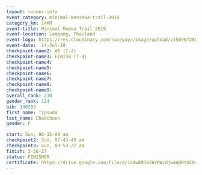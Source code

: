 ```yaml
---
layout: runner-info 
event_category: minimal-meniewa-trail-2019 
category_km: 14KM 
event-title: Minimal Maewa Trail 2019 
event-location: Lampang, Thailand 
event-logo: https://res.cloudinary.com/raceyaya/image/upload/v1569072805/logo/minimal-trail_ktnvsp.jpg 
event-date:  14-Jul-19 
checkpoint-name2: W1 (T-2) 
checkpoint-name3: FINISH (T-4) 
checkpoint-name4: 
checkpoint-name5: 
checkpoint-name6: 
checkpoint-name7: 
checkpoint-name8: 
checkpoint-name9: 
overall_rank: 230
gender_rank: 114
bib: 140283
first_name: Tipsuda
last_name: Chodchuen
gender: F

start: Sun, 06-15-00 am
checkpoint2: Sun, 07-43-49 am
checkpoint3: Sun, 09-53-27 am
finish: 3-38-27
status: FINISHER
certificate: https://drive.google.com/file/d/1o4wK8GaZAVRWzdjwAAQRt6COoC4WZ7fS/view?usp=sharing
---
```

